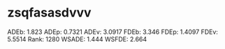 # zsqfasasdvvv

ADEb: 1.823
ADEp: 0.7321
ADEv: 3.0917
FDEb: 3.346
FDEp: 1.4097
FDEv: 5.5514
Rank: 1280
WSADE: 1.444
WSFDE: 2.664